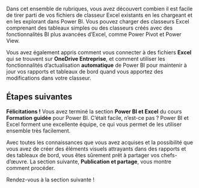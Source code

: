 Dans cet ensemble de rubriques, vous avez découvert combien il est facile de tirer parti de vos fichiers de classeur Excel existants en les chargeant et en les explorant dans Power BI. Vous pouvez charger des classeurs Excel comprenant des tableaux simples ou des classeurs créés avec des fonctionnalités BI plus avancées d’Excel, comme Power Pivot et Power View.

Vous avez également appris comment vous connecter à des fichiers **Excel** qui se trouvent sur **OneDrive Entreprise**, et comment utiliser les fonctionnalités d’actualisation **automatique** de Power BI pour maintenir à jour vos rapports et tableaux de bord quand vous apportez des modifications dans votre classeur.

## <a name="next-steps"></a>Étapes suivantes
**Félicitations !** Vous avez terminé la section **Power BI et Excel** du cours **Formation guidée** pour Power BI. C’était facile, n’est-ce pas ? Power BI et Excel forment une excellente équipe, ce qui vous permet de les utiliser ensemble très facilement.

Avec toutes les connaissances que vous avez acquises et la possibilité que vous avez de créer des éléments visuels attrayants dans des rapports et des tableaux de bord, vous êtes sûrement prêt à partager vos chefs-d’œuvre. La section suivante, **Publication et partage**, vous montre comment procéder.

Rendez-vous à la section suivante !

